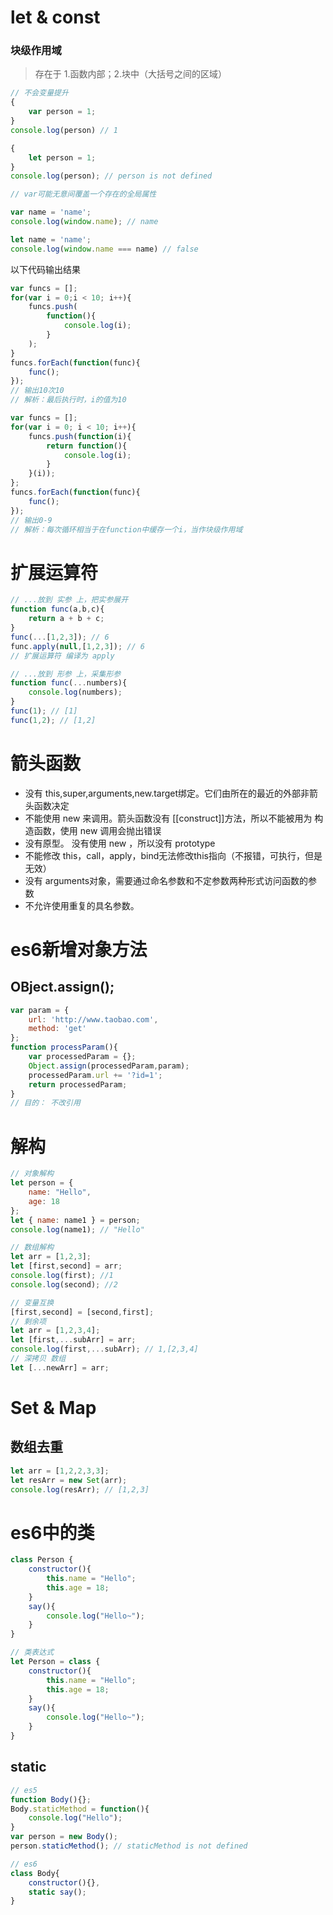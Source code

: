 # let & const
### 块级作用域
> 存在于 1.函数内部；2.块中（大括号之间的区域）
```javascript
// 不会变量提升
{
    var person = 1;
}
console.log(person) // 1

{
    let person = 1;
}
console.log(person); // person is not defined

// var可能无意间覆盖一个存在的全局属性

var name = 'name';
console.log(window.name); // name

let name = 'name';
console.log(window.name === name) // false
```
以下代码输出结果
```javascript
var funcs = [];
for(var i = 0;i < 10; i++){
    funcs.push(
        function(){
            console.log(i);
        }
    );
}
funcs.forEach(function(func){
    func(); 
});
// 输出10次10 
// 解析：最后执行时，i的值为10

var funcs = [];
for(var i = 0; i < 10; i++){
    funcs.push(function(i){
        return function(){
            console.log(i);
        }
    }(i));
};
funcs.forEach(function(func){
    func();
});
// 输出0-9
// 解析：每次循环相当于在function中缓存一个i，当作块级作用域
```
# 扩展运算符
```javascript
// ...放到 实参 上，把实参展开
function func(a,b,c){
    return a + b + c;
}
func(...[1,2,3]); // 6
func.apply(null,[1,2,3]); // 6
// 扩展运算符 编译为 apply

// ...放到 形参 上，采集形参
function func(...numbers){
    console.log(numbers);
}
func(1); // [1]
func(1,2); // [1,2]
```
# 箭头函数
- 没有 this,super,arguments,new.target绑定。它们由所在的最近的外部非箭头函数决定
- 不能使用 new 来调用。箭头函数没有 [[construct]]方法，所以不能被用为 构造函数，使用 new 调用会抛出错误
- 没有原型。 没有使用 new ，所以没有 prototype
- 不能修改 this，call，apply，bind无法修改this指向（不报错，可执行，但是无效）
- 没有 arguments对象，需要通过命名参数和不定参数两种形式访问函数的参数
- 不允许使用重复的具名参数。

# es6新增对象方法
## OBject.assign();
```javascript
var param = {
    url: 'http://www.taobao.com',
    method: 'get'
};
function processParam(){
    var processedParam = {};
    Object.assign(processedParam,param);
    processedParam.url += '?id=1';
    return processedParam;
}
// 目的： 不改引用
```
# 解构
```javascript
// 对象解构
let person = {
    name: "Hello",
    age: 18
};
let { name: name1 } = person;
console.log(name1); // "Hello"

// 数组解构
let arr = [1,2,3];
let [first,second] = arr;
console.log(first); //1
console.log(second); //2

// 变量互换
[first,second] = [second,first];
// 剩余项
let arr = [1,2,3,4];
let [first,...subArr] = arr;
console.log(first,...subArr); // 1,[2,3,4]
// 深拷贝 数组
let [...newArr] = arr;
```

# Set & Map
## 数组去重
```javascript
let arr = [1,2,2,3,3];
let resArr = new Set(arr);
console.log(resArr); // [1,2,3]
```

# es6中的类

```javascript
class Person {
    constructor(){
        this.name = "Hello";
        this.age = 18;
    }
    say(){
        console.log("Hello~");
    }
}

// 类表达式
let Person = class {
    constructor(){
        this.name = "Hello";
        this.age = 18;
    }
    say(){
        console.log("Hello~");
    }
}
```
## static
```javascript
// es5
function Body(){};
Body.staticMethod = function(){
    console.log("Hello");
}
var person = new Body();
person.staticMethod(); // staticMethod is not defined

// es6
class Body{
    constructor(){},
    static say();
}
```